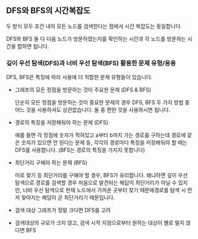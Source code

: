 ## DFS와 BFS의 시간복잡도
두 방식 모두 조건 내의 모든 노드를 검색한다는 점에서 시간 복잡도는 동일합니다.

DFS와 BFS 둘 다 다음 노드가 방문하였는지를 확인하는 시간과 각 노드를 방문하는 시간을 합하면 됩니다.

### 깊이 우선 탐색(DFS)과 너비 우선 탐색(BFS) 활용한 문제 유형/응용

DFS, BFS은 특징에 따라 사용에 더 적합한 문제 유형들이 있습니다.

- 그래프의 모든 정점을 방문하는 것이 주요한 문제 (DFS & BFS)
  
    단순히 모든 정점을 방문하는 것이 중요한 문제의 경우 DFS, BFS 두 가지 방법 중 어느 것을 사용하셔도 상관없습니다.
    둘 중 편한 것을 사용하시면 됩니다.

- 경로의 특징을 저장해둬야 하는 문제 (DFS)

    예를 들면 각 정점에 숫자가 적혀있고 a부터 b까지 가는 경로를 구하는데 경로에 같은 숫자가 있으면 안 된다는 문제 등, 각각의 경로마다 특징을 저장해둬야 할 때는 DFS를 사용합니다. (BFS는 경로의 특징을 가지지 못합니다)

- 최단거리 구해야 하는 문제 (BFS)

    미로 찾기 등 최단거리를 구해야 할 경우, BFS가 유리합니다.
    왜냐하면 깊이 우선 탐색으로 경로를 검색할 경우 처음으로 발견되는 해답이 최단거리가 아닐 수 있지만,
    너비 우선 탐색으로 현재 노드에서 가까운 곳부터 찾기 때문에경로를 탐색 시 먼저 찾아지는 해답이 곧 최단거리기 때문입니다.

- 검색 대상 그래프가 정말 크다면 DFS를 고려
- 검색대상의 규모가 크지 않고, 검색 시작 지점으로부터 원하는 대상이 별로 멀지 않다면 BFS